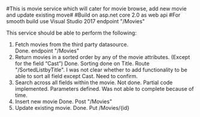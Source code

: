 #This is movie service which will cater for movie browse, add new movie and update existing move#
#Build on asp.net core 2.0 as web api
#For smooth build use Visual Studio 2017
endpoint "/Movies" 

This service should be able to perform the following:
1) Fetch movies from the third party datasource.  
   Done. endpoint "/Movies"  
2) Return movies in a sorted order by any of the movie attributes. (Except for the field “Cast”)
   Done. Sorting done on Title. Route "/SortedListbyTitle". 
   I was not clear whether to add functionality to be able to sort all field except Cast. Need to confirm.
3) Search across all fields within the movie.
   Not done. Partial code implemented. Parameters defined. Was not able to complete because of time. 
4) Insert new movie
   Done. Post "/Movies"
5) Update existing movie.
   Done. Put /Movies/{id}
